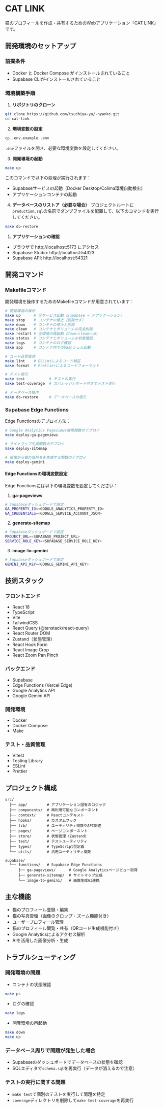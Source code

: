 # CAT LINK

猫のプロフィールを作成・共有するためのWebアプリケーション「CAT LINK」です。

## 開発環境のセットアップ

### 前提条件

- Docker と Docker Compose がインストールされていること
- Supabase CLIがインストールされていること

### 環境構築手順

1. **リポジトリのクローン**
```bash
git clone https://github.com/tsuchiya-yu/-nyanko.git
cd cat-link
```

2. **環境変数の設定**
```bash
cp .env.example .env
```
`.env`ファイルを開き、必要な環境変数を設定してください。

3. **開発環境の起動**
```bash
make up
```
このコマンドで以下の処理が実行されます：
- Supabaseサービスの起動（Docker Desktop/Colima環境自動検出）
- アプリケーションコンテナの起動

4. **データベースのリストア（必要な場合）**
プロジェクトルートに`production.sql`の名前でダンプファイルを配置して、以下のコマンドを実行してください。
```bash
make db-restore
```

1. **アプリケーションの確認**
- ブラウザで http://localhost:5173 にアクセス
- Supabase Studio: http://localhost:54323
- Supabase API: http://localhost:54321

## 開発コマンド

### Makefileコマンド
開発環境を操作するためのMakefileコマンドが用意されています：

```bash
# 開発環境の操作
make up      # 全サービス起動（Supabase + アプリケーション）
make stop    # コンテナの停止（削除せず）
make down    # コンテナの停止と削除
make clean   # コンテナとボリュームの完全削除
make restart # 全環境の再起動（down→clean→up）
make status  # コンテナとボリュームの状態確認
make logs    # コンテナのログ確認
make app     # コンテナ内でのbashシェル起動

# コード品質管理
make lint    # ESLintによるコード検証
make format  # Prettierによるコードフォーマット

# テスト実行
make test           # テストの実行
make test-coverage  # カバレッジレポート付きでテスト実行

# データベース操作
make db-restore     # データベースの復元
```

### Supabase Edge Functions

Edge Functionsのデプロイ方法：

```bash
# Google Analytics Pageviews取得関数のデプロイ
make deploy-ga-pageviews

# サイトマップ生成関数のデプロイ
make deploy-sitemap

# 画像から猫の気持ちを生成する関数のデプロイ
make deploy-gemini
```

#### Edge Functionsの環境変数設定

Edge Functionsには以下の環境変数を設定してください：

1. **ga-pageviews**
```bash
# Supabaseダッシュボードで設定
GA_PROPERTY_ID=<GOOGLE_ANALYTICS_PROPERTY_ID>
GA_CREDENTIALS=<GOOGLE_SERVICE_ACCOUNT_JSON>
```

2. **generate-sitemap**
```bash
# Supabaseダッシュボードで設定
PROJECT_URL=<SUPABASE_PROJECT_URL>
SERVICE_ROLE_KEY=<SUPABASE_SERVICE_ROLE_KEY>
```

3. **image-to-gemini**
```bash
# Supabaseダッシュボードで設定
GEMINI_API_KEY=<GOOGLE_GEMINI_API_KEY>
```

## 技術スタック

### フロントエンド
- React 18
- TypeScript
- Vite
- TailwindCSS
- React Query (@tanstack/react-query)
- React Router DOM
- Zustand（状態管理）
- React Hook Form
- React Image Crop
- React Zoom Pan Pinch

### バックエンド
- Supabase
- Edge Functions (Vercel Edge)
- Google Analytics API
- Google Gemini API

### 開発環境
- Docker
- Docker Compose
- Make

### テスト・品質管理
- Vitest
- Testing Library
- ESLint
- Prettier

## プロジェクト構成

```
src/
  ├── app/         # アプリケーション固有のロジック
  ├── components/  # 再利用可能なコンポーネント
  ├── context/     # Reactコンテキスト
  ├── hooks/       # カスタムフック
  ├── lib/         # ユーティリティ関数やAPI関連
  ├── pages/       # ページコンポーネント
  ├── store/       # 状態管理（Zustand）
  ├── test/        # テストユーティリティ
  ├── types/       # TypeScript型定義
  └── utils/       # 汎用ユーティリティ関数

supabase/
  └── functions/   # Supabase Edge Functions
      ├── ga-pageviews/      # Google Analyticsページビュー取得
      ├── generate-sitemap/  # サイトマップ生成
      └── image-to-gemini/   # 画像生成AI連携
```

## 主な機能

- 猫のプロフィール登録・編集
- 猫の写真管理（画像のクロップ・ズーム機能付き）
- ユーザープロフィール管理
- 猫のプロフィール閲覧・共有（QRコード生成機能付き）
- Google Analyticsによるアクセス解析
- AIを活用した画像分析・生成

## トラブルシューティング

### 開発環境の問題
- コンテナの状態確認
```bash
make ps
```
- ログの確認
```bash
make logs
```
- 開発環境の再起動
```bash
make down
make up
```

### データベース周りで問題が発生した場合
- Supabaseのダッシュボードでデータベースの状態を確認
- SQLエディタで`schema.sql`を再実行（データが消えるので注意）

### テストの実行に関する問題
- `make test`で個別のテストを実行して問題を特定
- `coverage`ディレクトリを削除して`make test-coverage`を再実行
